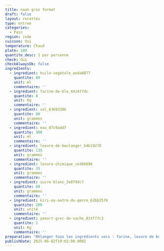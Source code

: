 ```yaml
---
title: naan gros format
draft: false
layout: recettes
type: entree
categories:
  - Pain
region: inde
cuisson: Oui
temperature: Chaud
plate: 100
quantite_desc: 1 par personne
check: Oui
checkAlwaysOk: false
ingredients:
  - ingredient: huile-vegetale_aeda0877
    quantite: 80
    unit: ml
    commentaire: ''
  - ingredient: farine-de-ble_441477dc
    quantite: 8
    unit: Kg
    commentaire: ''
  - ingredient: sel_6369338b
    quantite: 80
    unit: grammes
    commentaire: ''
  - ingredient: eau_07c9add7
    quantite: 300
    unit: ml
    commentaire: ''
  - ingredient: levure-de-boulanger_b4b19270
    quantite: 135
    unit: grammes
    commentaire: ''
  - ingredient: levure-chimique_ce366696
    quantite: 35
    unit: grammes
    commentaire: ''
  - ingredient: sucre-blanc_2e879dc7
    quantite: 80
    unit: grammes
    commentaire: ''
  - ingredient: kiri-ou-autre-du-genre_626b2570
    quantite: 200
    unit: unité
    commentaire: ''
  - ingredient: yaourt-grec-de-vache_833f77c3
    quantite: 2
    unit: Kg
    commentaire: ''
preparation: "Mélanger tous les ingrédients secs : farine, levure de boulanger, levure chimique, sel & sucre.\n\nFaire un puit dans cette farine, et ajoutez les ingrédients liquides : huile, yaourt, eau.\n\nPétrir la pâte 10 à 15 minutes.\n\nLaisser lever la pâte au minimum 1 h 30 dans un endroit tempéré en la recouvrant d'un torchon.\n\nElle doit gonfler un max.\n\n\_Former\n 100 petites boules de taille identique (pour 50 personnes, 2 par \npersonne), les étaler très finement au rouleau à pâtisserie fariné sur \nle plan de travail fariné ou à la main.\n\nDéposer\n 2 portions de vache qui rit sur un disque de pâte, en laissant, \ndisposez un second disque de pâte par dessus et soudez les bords en \nappuyant bien avec les doigts.\n\nPasser le rouleau ou les mains sur la galette pour étaler la vache qui rit.\n\nFaire cuire 5 minutes le naan à la bilig, ou dans une poêle à crêpes ou au four à 180°.\n\nServir chaud.\n\n\\"
publishDate: 2025-06-02T19:02:00.000Z
---
```

